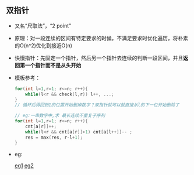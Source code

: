 ## 双指针

- 又名“尺取法”，“2 point”

- 原理：对一段连续的区间有特定要求的时候，不满足要求时优化遍历，将朴素的O(n^2)优化到接近O(n)

- 快慢指针：先固定一个指针，然后另一个指针去连续的判断一段区间，并且**返回第一个指针而不是从头开始**
    
- 模板参考：

    ``````c++
    for(int l=1,r=1; r<=n; r++){
        while(l<r && check(l,r)) l++, ...;
    }
    // 循环后得回到1的位置开始删掉数字？双指针就可以就直接从l的下一位开始删除了
    
    // eg:一串数字中,求 最长连续不重复子序列
    for(int l=1,r=1; r<=n; r++){
    	cnt[a[r]]++;
        while(l<r && cnt[a[r]]>1) cnt[a[l++]]-- ;
        res = max(res, r-l+1);
    }
    ``````

- eg:

    [eg1](http://poj.org/problem?id=3320)  [eg2](https://github.com/Evfidiw/acm-blog/blob/main/code/1_basic/topics/poj3061.cpp)
